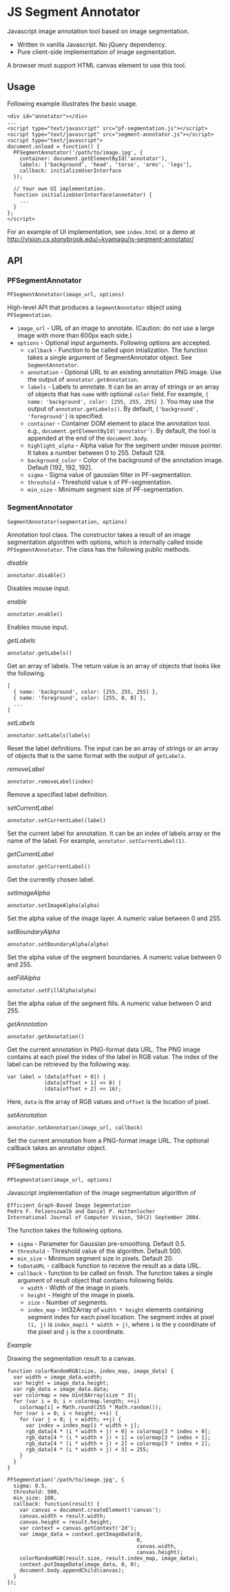 JS Segment Annotator
====================

Javascript image annotation tool based on image segmentation.

 * Written in vanilla Javascript. No jQuery dependency.
 * Pure client-side implementation of image segmentation.

A browser must support HTML canvas element to use this tool.

Usage
-----

Following example illustrates the basic usage.

    <div id="annotator"></div>
    ...
    <script type="text/javascript" src="pf-segmentation.js"></script>
    <script type="text/javascript" src="segment-annotator.js"></script>
    <script type="text/javascript">
    document.onload = function() {
      PFSegmentAnnotator('/path/to/image.jpg', {
        container: document.getElementById('annotator'),
        labels: ['background', 'head', 'torso', 'arms', 'legs'],
        callback: initializeUserInterface
      });

      // Your own UI implementation.
      function initializeUserInterface(annotator) {
        ...
      }
    };
    </script>

For an example of UI implementation, see `index.html` or a demo at
http://vision.cs.stonybrook.edu/~kyamagu/js-segment-annotator/

API
---

### PFSegmentAnnotator

    PFSegmentAnnotator(image_url, options)

High-level API that produces a `SegmentAnnotator` object using
`PFSegmentation`.

 * `image_url` - URL of an image to annotate. (Caution: do not use a large
                 image with more than 600px each side.)
 * `options` - Optional input arguments. Following options are accepted.
   * `callback` - Function to be called upon intialization. The function takes
                  a single argument of SegmentAnnotator object. See
                  `SegmentAnnotator`.
   * `annotation` - Optional URL to an existing annotation PNG image. Use the
                    output of `annotator.getAnnotation`.
   * `labels` - Labels to annotate. It can be an array of strings or an array
                of objects that has `name` with optional `color` field. For
                example, `{ name: 'background', color: [255, 255, 255] }`.
                You may use the output of `annotator.getLabels()`. By default,
                `['background', 'foreground']` is specified.
   * `container` - Container DOM element to place the annotation tool. e.g.,
                   `document.getElementById('annotator')`. By default, the
                   tool is appended at the end of the `document.body`.
   * `highlight_alpha` - Alpha value for the segment under mouse pointer. It 
                         takes a number between 0 to 255. Default 128.
   * `background_color` - Color of the background of the annotation image.
                          Default [192, 192, 192].
   * `sigma` - Sigma value of gaussian filter in PF-segmentation.
   * `threshold` - Threshold value `k` of PF-segmentation.
   * `min_size` - Minimum segment size of PF-segmentation.

### SegmentAnnotator

    SegmentAnnotator(segmentation, options)

Annotation tool class. The constructor takes a result of an image segmentation
algorithm with options, which is internally called inside `PFSegmentAnnotator`.
The class has the following public methods.

_disable_

    annotator.disable()

Disables mouse input.

_enable_

    annotator.enable()

Enables mouse input.

_getLabels_

    annotator.getLabels()

Get an array of labels. The return value is an array of objects that looks like
the following.

    [
      { name: 'background', color: [255, 255, 255] },
      { name: 'foreground', color: [255, 0, 0] },
      ...
    ]

_setLabels_

    annotator.setLabels(labels)

Reset the label definitions. The input can be an array of strings or an array
of objects that is the same format with the output of `getLabels`.


_removeLabel_

    annotator.removeLabel(index)

Remove a specified label definition.

_setCurrentLabel_

    annotator.setCurrentLabel(label)

Set the current label for annotation. It can be an index of labels array or the
name of the label. For example, `annotator.setCurrentLabel(1)`.

_getCurrentLabel_

    annotator.getCurrentLabel()

Get the currently chosen label.

_setImageAlpha_

    annotator.setImageAlpha(alpha)

Set the alpha value of the image layer. A numeric value between 0 and 255.

_setBoundaryAlpha_

    annotator.setBoundaryAlpha(alpha)

Set the alpha value of the segment boundaries. A numeric value between 0 and 255.

_setFillAlpha_

    annotator.setFillAlpha(alpha)

Set the alpha value of the segment fills. A numeric value between 0 and 255.

_getAnnotation_

    annotator.getAnnotation()

Get the current annotation in PNG-format data URL. The PNG image contains at
each pixel the index of the label in RGB value. The index of the label can
be retrieved by the following way.

    var label = (data[offset + 0]) |
                (data[offset + 1] << 8) |
                (data[offset + 2] << 16);

Here, `data` is the array of RGB values and `offset` is the location of pixel.

_setAnnotation_

    annotator.setAnnotation(image_url, callback)

Set the current annotation from a PNG-format image URL. The optional callback
takes an annotator object.


### PFSegmentation

    PFSegmentation(image_url, options)

Javascript implementation of the image segmentation algorithm of

    Efficient Graph-Based Image Segmentation
    Pedro F. Felzenszwalb and Daniel P. Huttenlocher
    International Journal of Computer Vision, 59(2) September 2004.

The function takes the following options.

 * `sigma` - Parameter for Gaussian pre-smoothing. Default 0.5.
 * `threshold` - Threshold value of the algorithm. Default 500.
 * `min_size` - Minimum segment size in pixels. Default 20.
 * `toDataURL` - callback function to receive the result as a data URL.
 * `callback` - function to be called on finish. The function takes a single
                argument of result object that contains following fields.
    * `width` - Width of the image in pixels.
    * `height` - Height of the image in pixels.
    * `size` - Number of segments.
    * `index_map` - Int32Array of `width * height` elements containing
                    segment index for each pixel location. The segment index
                    at pixel `(i, j)` is `index_map(i * width + j)`, where
                    `i` is the y coordinate of the pixel and `j` is the x
                    coordinate.

_Example_

Drawing the segmentation result to a canvas.

    function colorRandomRGB(size, index_map, image_data) {
      var width = image_data.width;
      var height = image_data.height;
      var rgb_data = image_data.data;
      var colormap = new Uint8Array(size * 3);
      for (var i = 0; i < colormap.length; ++i)
        colormap[i] = Math.round(255 * Math.random());
      for (var i = 0; i < height; ++i) {
        for (var j = 0; j < width; ++j) {
          var index = index_map[i * width + j];
          rgb_data[4 * (i * width + j) + 0] = colormap[3 * index + 0];
          rgb_data[4 * (i * width + j) + 1] = colormap[3 * index + 1];
          rgb_data[4 * (i * width + j) + 2] = colormap[3 * index + 2];
          rgb_data[4 * (i * width + j) + 3] = 255;
        }
      }
    }

    PFSegmentation('/path/to/image.jpg', {
      sigma: 0.5,
      threshold: 500,
      min_size: 100,
      callback: function(result) {
        var canvas = document.createElement('canvas');
        canvas.width = result.width;
        canvas.height = result.height;
        var context = canvas.getContext('2d');
        var image_data = context.getImageData(0,
                                              0,
                                              canvas.width,
                                              canvas.height);
        colorRandomRGB(result.size, result.index_map, image_data);
        context.putImageData(image_data, 0, 0);
        document.body.appendChild(canvas);
      }
    });

